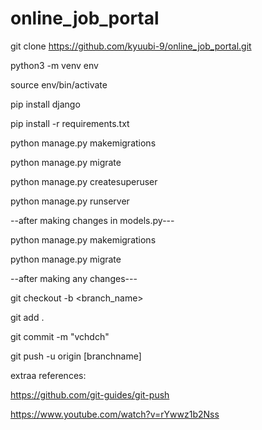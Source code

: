 # online_job_portal

git clone https://github.com/kyuubi-9/online_job_portal.git

python3 -m venv env

source env/bin/activate

pip install django

pip install -r requirements.txt

python manage.py makemigrations

python manage.py migrate

python manage.py createsuperuser

python manage.py runserver

--after making changes in models.py---

python manage.py makemigrations

python manage.py migrate


--after making any changes---

git checkout -b <branch_name>

git add .

git commit -m "vchdch"

git push -u origin [branchname]


extraa references:

https://github.com/git-guides/git-push

https://www.youtube.com/watch?v=rYwwz1b2Nss
